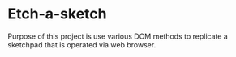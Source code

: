 # Etch-a-sketch

Purpose of this project is use various DOM methods to replicate a sketchpad that is operated via web browser.
